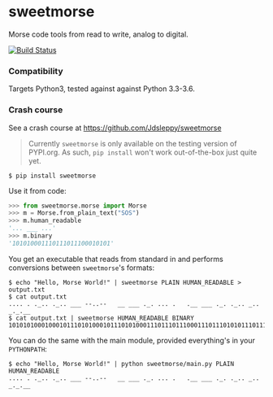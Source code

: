# sweetmorse

Morse code tools from read to write, analog to digital.

[![Build Status](https://travis-ci.org/Jdsleppy/sweetmorse.svg?branch=master)](https://travis-ci.org/Jdsleppy/sweetmorse)

### Compatibility

Targets Python3, tested against against Python 3.3-3.6.

### Crash course

See a crash course at https://github.com/Jdsleppy/sweetmorse

> Currently `sweetmorse` is only available on the testing version of PYPI.org.  As such, `pip install` won't work out-of-the-box just quite yet.
```
$ pip install sweetmorse
```

Use it from code:
```python
>>> from sweetmorse.morse import Morse
>>> m = Morse.from_plain_text("SOS")
>>> m.human_readable
'... ___ ...'
>>> m.binary
'101010001110111011100010101'
```
You get an executable that reads from standard in and performs conversions between `sweetmorse`'s formats:
```
$ echo "Hello, Morse World!" | sweetmorse PLAIN HUMAN_READABLE > output.txt
$ cat output.txt
.... . ._.. ._.. ___ --..--   __ ___ ._. ... .   .__ ___ ._. ._.. _.. _._.__
$ cat output.txt | sweetmorse HUMAN_READABLE BINARY
101010100010001011101010001011101010001110111011100011101110101011101110000000111011100011101110111000101110100010101000100000001011101110001110111011100010111010001011101010001110101
```

You can do the same with the main module, provided everything's in your `PYTHONPATH`:
```
$ echo "Hello, Morse World!" | python sweetmorse/main.py PLAIN HUMAN_READABLE
.... . ._.. ._.. ___ --..--   __ ___ ._. ... .   .__ ___ ._. ._.. _.. _._.__
```
